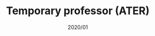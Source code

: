 ---
title: "Temporary professor (ATER)"
collection: jobs
date: "2020/01"
# enddate: "2020/06"
venue: "Université de Bordeaux, France"
---